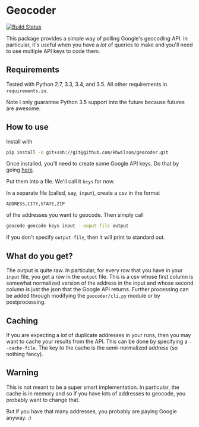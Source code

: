 # Geocoder

[![Build Status](https://travis-ci.org/khwilson/geocoder.svg?branch=master)](https://travis-ci.org/khwilson/geocoder)

This package provides a simple way of polling Google's geocoding API.
In particular, it's useful when you have a *lot* of queries to make
and you'll need to use multiple API keys to code them.

## Requirements

Tested with Python 2.7, 3.3, 3.4, and 3.5. All other requirements in `requirements.in`.

Note I only guarantee Python 3.5 support into the future because futures are awesome.

## How to use

Install with

```bash
pip install -U git+ssh://git@github.com/khwilson/geocoder.git
```

Once installed, you'll need to create some Google API keys. Do that by going
[here](https://console.developers.google.com/flows/enableapi?apiid=geocoding_backend&keyType=SERVER_SIDE&reusekey=true).

Put them into a file. We'll call it `keys` for now.

In a separate file (called, say, `input`), create a csv in the format

```
ADDRESS,CITY,STATE,ZIP
```

of the addresses you want to geocode. Then simply call

```bash
geocode geocode keys input --ouput-file output
```

If you don't specify `output-file`, then it will print to standard out.

## What do you get?

The output is quite raw. In particular, for every row that you have in your `input` file,
you get a row in the `output` file. This is a csv whose first column is somewhat normalized
version of the address in the input and whose second column is just the json that the
Google API returns. Further processing can be added through modifying the `geocoder/cli.py`
module or by postprocessing.

## Caching

If you are expecting a *lot* of duplicate addresses in your runs, then you may want to
cache your results from the API. This can be done by specifying a `--cache-file`. The
key to the cache is the semi-normalized address (so nothing fancy).

## Warning

This is not meant to be a super smart implementation. In particular, the cache is in memory
and so if you have lots of addresses to geocode, you probably want to change that.

But if you have that many addresses, you probably are paying Google anyway. :)
